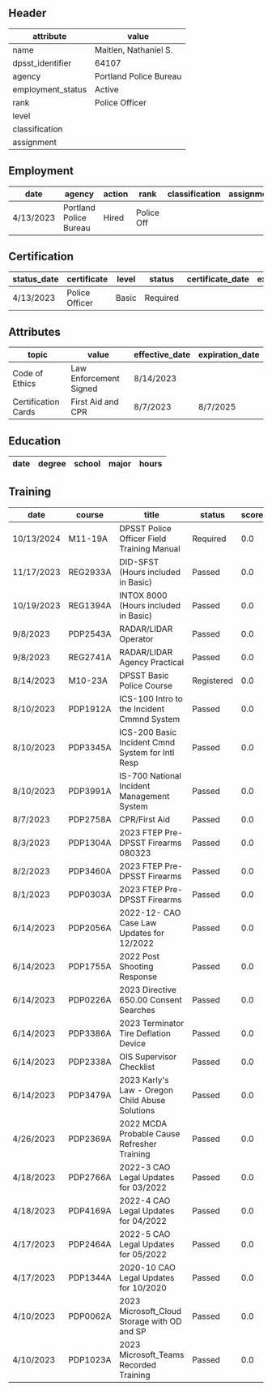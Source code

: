 ## Header
| attribute | value |
| --------- | ----- |
| name | Maitlen, Nathaniel S. |
| dpsst_identifier | 64107 |
| agency | Portland Police Bureau |
| employment_status | Active |
| rank | Police Officer |
| level |  |
| classification |  |
| assignment |  |
## Employment
| date | agency | action | rank | classification | assignment |
| ---- | ------ | ------ | ---- | -------------- | ---------- |
| 4/13/2023 | Portland Police Bureau | Hired | Police Off |  |  |
## Certification
| status_date | certificate | level | status | certificate_date | expiration_date | probation_date |
| ----------- | ----------- | ----- | ------ | ---------------- | --------------- | -------------- |
| 4/13/2023 | Police Officer | Basic | Required |  |  | 10/13/2024 |
## Attributes
| topic | value | effective_date | expiration_date |
| ----- | ----- | -------------- | --------------- |
| Code of Ethics | Law Enforcement Signed | 8/14/2023 |  |
| Certification Cards | First Aid and CPR | 8/7/2023 | 8/7/2025 |
## Education
| date | degree | school | major | hours |
| ---- | ------ | ------ | ----- | ----- |
## Training
| date | course | title | status | score | hours |
| ---- | ------ | ----- | ------ | ----- | ----- |
| 10/13/2024 | M11-19A | DPSST Police Officer Field Training Manual | Required | 0.0 | 50.00 |
| 11/17/2023 | REG2933A | DID-SFST (Hours included in Basic) | Passed | 0.0 | 24.00 |
| 10/19/2023 | REG1394A | INTOX 8000 (Hours included in Basic) | Passed | 0.0 | 6.00 |
| 9/8/2023 | PDP2543A | RADAR/LIDAR Operator | Passed | 0.0 | 16.00 |
| 9/8/2023 | REG2741A | RADAR/LIDAR Agency Practical | Passed | 0.0 | 16.00 |
| 8/14/2023 | M10-23A | DPSST Basic Police Course | Registered | 0.0 | 640.00 |
| 8/10/2023 | PDP1912A | ICS-100 Intro to the Incident Cmmnd System | Passed | 0.0 | 2.00 |
| 8/10/2023 | PDP3345A | ICS-200 Basic Incident Cmnd System for Intl Resp | Passed | 0.0 | 4.00 |
| 8/10/2023 | PDP3991A | IS-700 National Incident Management System | Passed | 0.0 | 4.00 |
| 8/7/2023 | PDP2758A | CPR/First Aid | Passed | 0.0 | 2.00 |
| 8/3/2023 | PDP1304A | 2023 FTEP Pre-DPSST Firearms 080323 | Passed | 0.0 | 9.00 |
| 8/2/2023 | PDP3460A | 2023 FTEP Pre-DPSST Firearms | Passed | 0.0 | 9.00 |
| 8/1/2023 | PDP0303A | 2023 FTEP Pre-DPSST Firearms | Passed | 0.0 | 9.00 |
| 6/14/2023 | PDP2056A | 2022-12- CAO Case Law Updates for 12/2022 | Passed | 0.0 | 0.25 |
| 6/14/2023 | PDP1755A | 2022 Post Shooting Response | Passed | 0.0 | 0.50 |
| 6/14/2023 | PDP0226A | 2023 Directive 650.00 Consent Searches | Passed | 0.0 | 0.25 |
| 6/14/2023 | PDP3386A | 2023 Terminator Tire Deflation Device | Passed | 0.0 | 0.25 |
| 6/14/2023 | PDP2338A | OIS Supervisor Checklist | Passed | 0.0 | 0.25 |
| 6/14/2023 | PDP3479A | 2023 Karly's Law - Oregon Child Abuse Solutions | Passed | 0.0 | 0.50 |
| 4/26/2023 | PDP2369A | 2022 MCDA Probable Cause Refresher Training | Passed | 0.0 | 0.25 |
| 4/18/2023 | PDP2766A | 2022-3 CAO Legal Updates for 03/2022 | Passed | 0.0 | 0.25 |
| 4/18/2023 | PDP4169A | 2022-4 CAO Legal Updates for 04/2022 | Passed | 0.0 | 0.25 |
| 4/17/2023 | PDP2464A | 2022-5 CAO Legal Updates for 05/2022 | Passed | 0.0 | 0.25 |
| 4/17/2023 | PDP1344A | 2020-10 CAO Legal Updates for 10/2020 | Passed | 0.0 | 0.25 |
| 4/10/2023 | PDP0062A | 2023 Microsoft_Cloud Storage with OD and SP | Passed | 0.0 | 1.00 |
| 4/10/2023 | PDP1023A | 2023 Microsoft_Teams Recorded Training | Passed | 0.0 | 1.00 |
